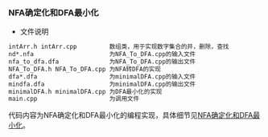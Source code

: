 ### NFA确定化和DFA最小化

- 文件说明

```txt
intArr.h intArr.cpp         数组类，用于实现数字集合的并，删除，查找
nd*.nfa                     为NFA_To_DFA.cpp的输入文件
nfa_to_dfa.dfa              为NFA_To_DFA.cpp的输出文件
NFA_To_DFA.h NFA_To_DFA.cpp 为NFA转DFA的实现
dfa*.dfa                    为minimalDFA.cpp的输入文件
mindfa.dfa                  为minimalDFA.cpp的输出文件
minimalDFA.h minimalDFA.cpp 为DFA最小化的实现
main.cpp                    为调用文件
```

代码内容为NFA确定化和DFA最小化的编程实现，具体细节见[NFA确定化和DFA最小化](https://blog.csdn.net/qq_34194662/article/details/79825598)。